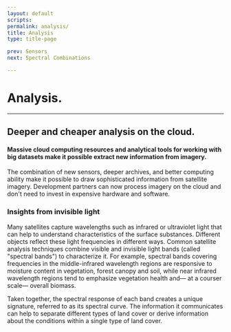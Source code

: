 ```yaml
---
layout: default
scripts:
permalink: analysis/
title: Analysis
type: title-page

prev: Sensors
next: Spectral Combinations

---
```


# Analysis.

---

## Deeper and cheaper analysis on the cloud.

#### Massive cloud computing resources and analytical tools for working with big datasets make it possible extract new information from imagery.

The combination of new sensors, deeper archives, and better computing ability make it possible to draw sophisticated information from satellite imagery. Development partners can now process imagery on the cloud and don't need to invest in expensive hardware and software.

### Insights from invisible light

Many satellites capture wavelengths such as infrared or ultraviolet light that can help to understand characteristics of the surface substances.  Different objects reflect these light frequencies in different ways. Common satellite analysis techniques combine visible and invisible light bands (called "spectral bands") to characterize it. For example, spectral bands covering frequencies in the middle-infrared wavelength regions are responsive to moisture content in vegetation, forest canopy and soil, while near infrared wavelength regions tend to emphasize vegetation health and&#8212; at a courser scale&#8212; overall biomass.

Taken together, the spectral response of each band creates a unique signature, referred to as its spectral curve. The information it communicates can help to separate different types of land cover or derive information about the conditions within a single type of land cover.
